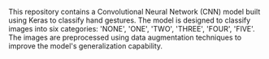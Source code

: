 This repository contains a Convolutional Neural Network (CNN) model built using Keras to classify hand gestures. The model is designed to classify images into six categories: 'NONE', 'ONE', 'TWO', 'THREE', 'FOUR', 'FIVE'. The images are preprocessed using data augmentation techniques to improve the model's generalization capability.
